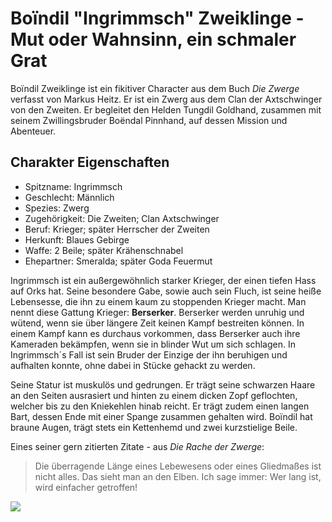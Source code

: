 # Boïndil "Ingrimmsch" Zweiklinge - Mut oder Wahnsinn, ein schmaler Grat
Boïndil Zweiklinge ist ein fikitiver Character aus dem Buch _Die Zwerge_ verfasst von Markus Heitz. Er ist ein Zwerg aus dem Clan der Axtschwinger von den Zweiten. Er begleitet den Helden Tungdil Goldhand, zusammen mit seinem Zwillingsbruder Boëndal Pinnhand, auf dessen Mission und Abenteuer.

## Charakter Eigenschaften
* Spitzname: Ingrimmsch
* Geschlecht: Männlich
* Spezies: Zwerg
* Zugehörigkeit: Die Zweiten; Clan Axtschwinger
* Beruf: Krieger; später Herrscher der Zweiten
* Herkunft: Blaues Gebirge
* Waffe: 2 Beile; später Krähenschnabel
* Ehepartner: Smeralda; später Goda Feuermut

Ingrimmsch ist ein außergewöhnlich starker Krieger, der einen tiefen Hass auf Orks hat. Seine besondere Gabe, sowie auch sein Fluch, ist seine heiße Lebensesse, die ihn zu einem kaum zu stoppenden Krieger macht. Man nennt diese Gattung Krieger: **Berserker**. 
Berserker werden unruhig und wütend, wenn sie über längere Zeit keinen Kampf bestreiten können. In einem Kampf kann es durchaus vorkommen, dass Berserker auch ihre Kameraden bekämpfen, wenn sie in blinder Wut um sich schlagen. In Ingrimmsch´s Fall ist sein Bruder der Einzige der ihn beruhigen und aufhalten konnte, ohne dabei in Stücke gehackt zu werden.

Seine Statur ist muskulös und gedrungen. Er trägt seine schwarzen Haare an den Seiten ausrasiert und hinten zu einem dicken Zopf geflochten, welcher bis zu den Kniekehlen hinab reicht. Er trägt zudem einen langen Bart, dessen Ende mit einer Spange zusammen gehalten wird. Boïndil hat braune Augen, trägt stets ein Kettenhemd und zwei kurzstielige Beile.

Eines seiner gern zitierten Zitate - aus _Die Rache der Zwerge_:
> Die überragende Länge eines Lebewesens oder eines Gliedmaßes ist nicht alles. Das sieht man an den Elben. Ich sage immer: Wer lang ist, wird einfacher getroffen!

<img src="https://vignette.wikia.nocookie.net/diezwerge/images/e/ee/Bo%C3%AFndil.png/revision/latest/top-crop/width/360/height/450?cb=20140809174937&path-prefix=de"/>